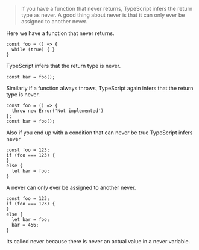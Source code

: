 > If you have a function that never returns, TypeScript infers the return type as never. 
> A good thing about never is that it can only ever be assigned to another never. 

Here we have a function that never returns. 

```
const foo = () => {
  while (true) { }
}
```

TypeScript infers that the return type is never. 

```
const bar = foo();
```

Similarly if a function always throws, TypeScript again infers that the return type is never. 

```
const foo = () => {
  throw new Error('Not implemented')
};
const bar = foo(); 
```

Also if you end up with a condition that can never be true TypeScript infers never

```
const foo = 123;
if (foo === 123) {
}
else {
  let bar = foo;
}
```

A never can only ever be assigned to another never.

```
const foo = 123;
if (foo === 123) {
}
else {
  let bar = foo;
  bar = 456;
}
```

Its called never because there is never an actual value in a never variable.

